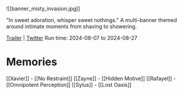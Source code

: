 ![[banner_misty_invasion.jpg]]

"In sweet adoration, whisper sweet nothings."
A multi-banner themed around intimate moments from shaving to showering.

[Trailer](https://www.youtube.com/watch?v=qMcmM7kEKgA) | [Twitter](https://x.com/Love_Deepspace/status/1820778467820274156)
Run time: 2024-08-07 to 2024-08-27

# Memories
[[Xavier]] - [[No Restraint]]
[[Zayne]] - [[Hidden Motive]]
[[Rafayel]] - [[Omnipotent Perception]]
[[Sylus]] - [[Lost Oasis]]
